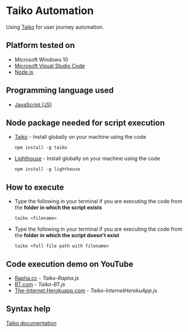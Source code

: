 # Taiko Automation

Using [Taiko](https://github.com/getgauge/taiko) for user journey automation.

## Platform tested on

* Microsoft Windows 10
* [Microsoft Visual Studio Code](https://code.visualstudio.com/Download)
* [Node.js](https://nodejs.org/en/download/)

## Programming language used

* [JavaScript (JS)](https://developer.mozilla.org/en-US/docs/Web/JavaScript)

## Node package needed for script execution

* [Taiko](https://www.npmjs.com/package/taiko) - Install globally on your machine using the code
    ```
    npm install -g taiko
    ```    
* [Lighthouse](https://www.npmjs.com/package/lighthouse) - Install globally on your machine using the code
    ```
    npm install -g lighthouse
    ```

## How to execute

* Type the following in your terminal if you are executing the code from the **folder in which the script exists**
    ```
    taiko <filename>
    ```
* Type the following in your terminal if you are executing the code from the **folder in which the script doesn't exist**
    ```
    taiko <full file path with filename>
    ```
## Code execution demo on YouTube
* [Rapha.cc](https://www.youtube.com/watch?v=0ErzwZyZDgY) - _Taiko-Rapha.js_
* [BT.com](https://www.youtube.com/watch?v=-orYOGBYRQc) - _Taiko-BT.js_
* [The-Internet.Herokuapp.com](https://www.youtube.com/watch?v=dp1PeXhXYI4) - _Taiko-InternetHerokuApp.js_

## Syntax help
[Taiko documentation](https://docs.taiko.dev/)